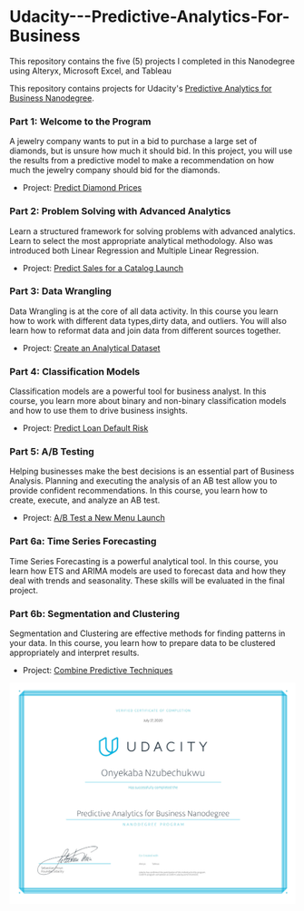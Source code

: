 # Udacity---Predictive-Analytics-For-Business
This repository contains the five (5) projects I completed in this Nanodegree using Alteryx, Microsoft Excel, and  Tableau


This repository contains projects for Udacity's [Predictive Analytics for Business Nanodegree](https://www.udacity.com/course/predictive-analytics-for-business-nanodegree--nd008).

### Part 1: Welcome to the Program

A jewelry company wants to put in a bid to purchase a large set of diamonds, but is unsure how much it should bid. In this project, you will use the results from a predictive model to make a recommendation on how much the jewelry company should bid for the diamonds.

- Project: [Predict Diamond Prices](https://github.com/Jude-X/Udacity---Predictive-Analytics-For-Business/tree/master/PREDICTIVE%20ANALYTICS%20FOR%20BUSINESS/1.%20DIAMOND%20PRICE%20PROJECT)

### Part 2: Problem Solving with Advanced Analytics

Learn a structured framework for solving problems with advanced analytics. Learn to select the most appropriate analytical methodology. Also was introduced both Linear Regression and Multiple Linear Regression.

- Project: [Predict Sales for a Catalog Launch](https://github.com/Jude-X/Udacity---Predictive-Analytics-For-Business/tree/master/PREDICTIVE%20ANALYTICS%20FOR%20BUSINESS/2.%20CATALOG%20DEMAND%20PROJECT)

### Part 3: Data Wrangling
Data Wrangling is at the core of all data activity. In this course you learn how to work with different data types,dirty data, and outliers. You will also learn how to reformat data and join data from different sources together.

- Project: [Create an Analytical Dataset]()

### Part 4: Classification Models
Classification models are a powerful tool for business analyst. In this course, you learn more about binary and non-binary classification models and how to use them to drive business insights.

- Project: [Predict Loan Default Risk]()

### Part 5: A/B Testing
Helping businesses make the best decisions is an essential part of Business Analysis. Planning and executing the analysis of an AB test allow you to provide confident recommendations. In this course, you learn how to create, execute, and analyze an AB test.

- Project: [A/B Test a New Menu Launch]()

### Part 6a: Time Series Forecasting
Time Series Forecasting is a powerful analytical tool. In this course, you learn how ETS and ARIMA models are used to forecast data and how they deal with trends and seasonality. These skills will be evaluated in the final project.

### Part 6b: Segmentation and Clustering
Segmentation and Clustering are effective methods for finding patterns in your data. In this course, you learn how to prepare data to be clustered appropriately and interpret results.

- Project: [Combine Predictive Techniques]()

![Udacity Predictive Analytics for Business Nanodegree](https://github.com/Jude-X/Udacity---Predictive-Analytics-For-Business/blob/master/Udacity%20-%20Predictive%20Analytics%20For%20Business%20Certificate.jpg)
